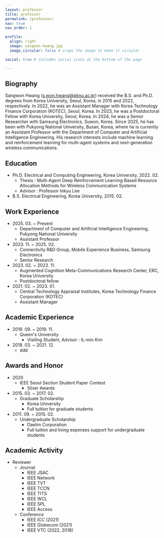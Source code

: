 ```yaml
---
layout: professor
title: professor
permalink: /professor/
nav: true
nav_order: 1

profile:
  align: right
  image: sangwon-hwang.jpg
  image_circular: false # crops the image to make it circular

social: true # includes social icons at the bottom of the page

---
```


## Biography

Sangwon Hwang (s.won.hwang@pknu.ac.kr) received the B.S. and Ph.D. degrees from Korea University, Seoul, Korea, in 2015 and 2022, respectively. In 2022, he was an Assistant Manager with Korea Technology Finance Corporation (KOTEC), Seoul, Korea. In 2023, he was a Postdoctoral Fellow with Korea University, Seoul, Korea. In 2024, he was a Senior Researcher with Samsung Electronics, Suwon, Korea. Since 2025, he has been with Pukyong National University, Busan, Korea, where he is currently an Assistant Professor with the Department of Computer and Artificial Intelligence Engineering. His research interests include machine learning and reinforcement learning for multi-agent systems and next-generation wireless communications.

## Education

- Ph.D. Electrical and Computing Engineering, Korea University, 2022. 02.
  - Thesis : Multi-Agent Deep Reinforcement Learning Based Resource Allocation Methods for Wireless Communication
    Systems
  - Advisor : Professor Inkyu Lee
- B.S. Electrical Engineering, Korea University, 2015. 02.

## Work Experience

- 2025\. 03. ~ Present
  - Department of Computer and Artificial Intelligence Engineering, Pukyong National University
  - Assistant Professor
- 2023\. 11. ~ 2025. 02.
  - Connectivity R&D Group, Mobile Experience Business, Samsung Electronics
  - Senior Research
- 2023\. 02. ~ 2023. 11.
  - Augmented Cognition Meta-Communications Research Center, ERC, Korea University
  - Postdoctoral fellow
- 2021\. 02. ~ 2023. 01.
  - Central Technology Appraisal Institutes, Korea Technology Finance Corporation (KOTEC) 
  - Assistant Manager

## Academic Experience

- 2019\. 09. ~ 2019. 11.
  - Queen's University
    - Visiting Student, Advisor : IL-min Kim
- 2018\. 03. ~ 2021. 12.
  - ddd

## Awards and Honor

- 2020
  - IEEE Seoul Section Student Paper Contest
    - Silver Awards
- 2015\. 03. ~ 2017. 02.
  - Graduate Scholarship
    - Korea University
    - Full tuition for graduate students
- 2011\. 09. ~ 2015. 02.
  - Undergraduate Scholarship
    - Daelim Corporation
    - Full tuition and living expenses support for undergraduate students

## Academic Activity

- Reviewer
  - Journal
    - IEEE JSAC
    - IEEE Network
    - IEEE TVT
    - IEEE TCCN
    - IEEE TITS
    - IEEE WCL
    - IEEE SPL
    - IEEE Access
  - Conference
    - IEEE ICC (2021)
    - IEEE Globecom (2021)
    - IEEE VTC (2022, 2018)
